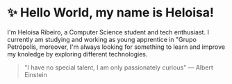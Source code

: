 # ✨ Hello World, my name is Heloisa!

<p>I'm Heloisa Ribeiro, a Computer Science student and tech enthusiast. I currently am studying and working as young apprentice in "Grupo Petrópolis,  moreover, I'm always looking for something to learn and improve my knoledge by exploring different technologies. </p>

> "I have no special talent, I am only passionately curious" — Albert Einstein

<!-- # 💻 Tech Stack 




<!--
**HeloisaRF/HeloisaRF** is a ✨ _special_ ✨ repository because its `README.md` (this file) appears on your GitHub profile.

Here are some ideas to get you started:

- 🔭 I’m currently working on ...
- 🌱 I’m currently learning ...
- 👯 I’m looking to collaborate on ...
- 🤔 I’m looking for help with ...
- 💬 Ask me about ...
- 📫 How to reach me: ...
- 😄 Pronouns: ...
- ⚡ Fun fact: ...
-->
